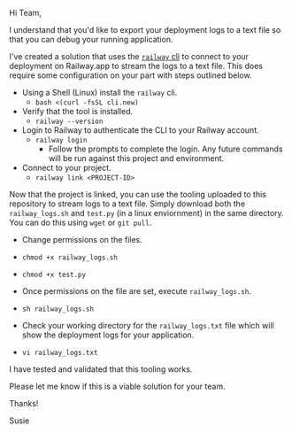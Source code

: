Hi Team, 

I understand that you'd like to export your deployment logs to a text file so that you can debug your running application. 

I've created a solution that uses the [`railway` cli](https://docs.railway.app/develop/cli) to connect to your deployment on Railway.app to stream the logs to a text file. This does require some configuration on your part with steps outlined below.

* Using a Shell (Linux) install the `railway` cli.  
  * `bash <(curl -fsSL cli.new)`
* Verify that the tool is installed.
  * `railway --version`
* Login to Railway to authenticate the CLI to your Railway account.
  * `railway login`
    * Follow the prompts to complete the login. Any future commands will be run against this project and environment.
* Connect to your project.
  * `railway link <PROJECT-ID>`

Now that the project is linked, you can use the tooling uploaded to this repository to stream logs to a text file. Simply download both the `railway_logs.sh` and `test.py` (in a linux enviornment) in the same directory. You can do this using `wget` or `git pull`.

* Change permissions on the files.
 * `chmod +x railway_logs.sh`
 * `chmod +x test.py`

* Once permissions on the file are set, execute `railway_logs.sh`.
 * `sh railway_logs.sh`
* Check your working directory for the `railway_logs.txt` file which will show the deployment logs for your application.
* `vi railway_logs.txt`

I have tested and validated that this tooling works.

Please let me know if this is a viable solution for your team.

Thanks!

Susie

